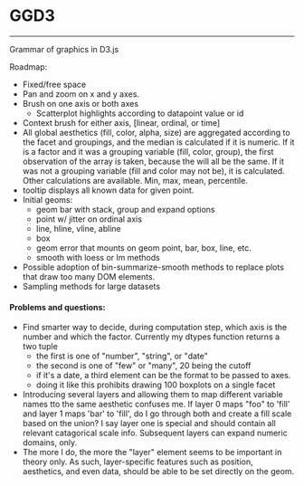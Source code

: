 # GGD3
---

Grammar of graphics in D3.js

Roadmap:

- Fixed/free space
- Pan and zoom on x and y axes.
- Brush on one axis or both axes
  - Scatterplot highlights according to datapoint value or id
- Context brush for either axis, [linear, ordinal, or time]
- All global aesthetics (fill, color, alpha, size) are aggregated according to the facet and groupings, and the median is calculated if it is numeric. If it is a factor and it was a grouping variable (fill, color, group), the first observation of the array is taken, because the will all be the same. If it was not a grouping variable (fill and color may not be), it is calculated. Other calculations are available. Min, max, mean, percentile. 
- tooltip displays all known data for given point.
- Initial geoms:
  - geom bar with stack, group and expand options
  - point w/ jitter on ordinal axis
  - line, hline, vline, abline
  - box
  - geom error that mounts on geom point, bar, box, line, etc.
  - smooth with loess or lm methods
- Possible adoption of bin-summarize-smooth methods to replace plots that draw too many DOM elements.
- Sampling methods for large datasets

#### Problems and questions:

- Find smarter way to decide, during computation step, which axis is the number and which the factor. Currently my dtypes function returns a two tuple
  - the first is one of "number", "string", or "date"
  - the second is one of "few" or "many", 20 being the cutoff
  - if it's a date, a third element can be the format to be passed to axes.
  - doing it like this prohibits drawing 100 boxplots on a single facet
- Introducing several layers and allowing them to map different variable names tto the same aesthetic confuses me. If layer 0 maps "foo" to 'fill' and layer 1 maps 'bar' to 'fill', do I go through both and create a fill scale based on the union? I say layer one is special and should contain all relevant catagorical scale info. Subsequent layers can expand numeric domains, only.
- The more I do, the more the "layer" element seems to be important in theory only. As such, layer-specific features such as position, aesthetics, and even data, should be able to be set directly on the geom.